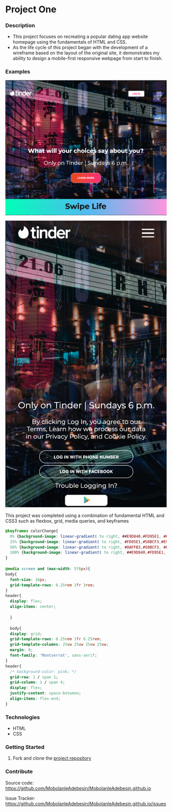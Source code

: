 # Project One
### Description 
- This project focuses on recreating a popular dating app website homepage using the fundamentals of HTML and CSS. 
- As the life cycle of this project began with the development of a wireframe based on the layout of the original site, it demonstrates my ability to design a mobile-first responsive webpage from start to finish. 

### Examples
![screenshot](https://github.com/MobolanleAdebesin/mock-tinder-site/blob/master/Desktop%20Version%20Tinder%20Image%20Grab.png)

![screenshot](https://github.com/MobolanleAdebesin/mock-tinder-site/blob/master/Mobile%20Version%20Tinder%20Image%20Grab.png)

This project was completed using a combination of fundamental HTML and CSS3 such as flexbox, grid, media queries, and keyframes 
``` css 
@keyframes colorChange{
  0% {background-image: linear-gradient( to right, ##E9D840,#FD95E1, #6D4CDE);}
  25% {background-image: linear-gradient( to right, #FD95E1,#50BCF3,#E9D840);}
  50% {background-image: linear-gradient( to right, #0AFFB3,#50BCF3, #FD95E1);}
  100% {background-image: linear-gradient( to right, ##E9D840,#FD95E1, #6D4CDE);}
}

@media screen and (max-width: 576px){
body{
  font-size: 16px;
  grid-template-rows: 6.25rem 1fr 3rem;
}
header{
  display: flex;
  align-items: center;

  }
  
  body{
  display: grid;
  grid-template-rows: 6.25rem 1fr 6.25rem;
  grid-template-columns: 25vw 25vw 25vw 25vw;
  margin: 0;
  font-family: 'Montserrat', sans-serif;
}
header{
  /* background-color: pink; */
  grid-row: 1 / span 1;
  grid-column: 1 / span 4;
  display: flex;
  justify-content: space-between;
  align-items: flex-end;
}
```

### Technologies 
- HTML 
- CSS 

### Getting Started 
1. Fork and clone the [project repository](https://github.com/MobolanleAdebesin/MobolanleAdebesin.github.io)

### Contribute 
Source code: https://github.com/MobolanleAdebesin/MobolanleAdebesin.github.io

Issue Tracker: https://github.com/MobolanleAdebesin/MobolanleAdebesin.github.io/issues
